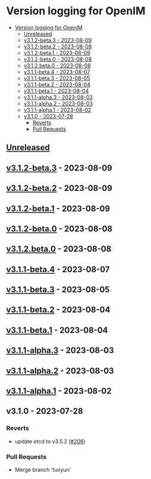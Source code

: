 # Version logging for OpenIM

<!-- BEGIN MUNGE: GENERATED_TOC -->

- [Version logging for OpenIM](#version-logging-for-openim)
  - [Unreleased](#unreleased)
  - [v3.1.2-beta.3 - 2023-08-09](#v312-beta3---2023-08-09)
  - [v3.1.2-beta.2 - 2023-08-09](#v312-beta2---2023-08-09)
  - [v3.1.2-beta.1 - 2023-08-09](#v312-beta1---2023-08-09)
  - [v3.1.2-beta.0 - 2023-08-08](#v312-beta0---2023-08-08)
  - [v3.1.2.beta.0 - 2023-08-08](#v312beta0---2023-08-08)
  - [v3.1.1-beta.4 - 2023-08-07](#v311-beta4---2023-08-07)
  - [v3.1.1-beta.3 - 2023-08-05](#v311-beta3---2023-08-05)
  - [v3.1.1-beta.2 - 2023-08-04](#v311-beta2---2023-08-04)
  - [v3.1.1-beta.1 - 2023-08-04](#v311-beta1---2023-08-04)
  - [v3.1.1-alpha.3 - 2023-08-03](#v311-alpha3---2023-08-03)
  - [v3.1.1-alpha.2 - 2023-08-03](#v311-alpha2---2023-08-03)
  - [v3.1.1-alpha.1 - 2023-08-02](#v311-alpha1---2023-08-02)
  - [v3.1.0 - 2023-07-28](#v310---2023-07-28)
    - [Reverts](#reverts)
    - [Pull Requests](#pull-requests)


<!-- END MUNGE: GENERATED_TOC -->

<a name="unreleased"></a>
## [Unreleased]


<a name="v3.1.2-beta.3"></a>
## [v3.1.2-beta.3] - 2023-08-09

<a name="v3.1.2-beta.2"></a>
## [v3.1.2-beta.2] - 2023-08-09

<a name="v3.1.2-beta.1"></a>
## [v3.1.2-beta.1] - 2023-08-09

<a name="v3.1.2-beta.0"></a>
## [v3.1.2-beta.0] - 2023-08-08

<a name="v3.1.2.beta.0"></a>
## [v3.1.2.beta.0] - 2023-08-08

<a name="v3.1.1-beta.4"></a>
## [v3.1.1-beta.4] - 2023-08-07

<a name="v3.1.1-beta.3"></a>
## [v3.1.1-beta.3] - 2023-08-05

<a name="v3.1.1-beta.2"></a>
## [v3.1.1-beta.2] - 2023-08-04

<a name="v3.1.1-beta.1"></a>
## [v3.1.1-beta.1] - 2023-08-04

<a name="v3.1.1-alpha.3"></a>
## [v3.1.1-alpha.3] - 2023-08-03

<a name="v3.1.1-alpha.2"></a>
## [v3.1.1-alpha.2] - 2023-08-03

<a name="v3.1.1-alpha.1"></a>
## [v3.1.1-alpha.1] - 2023-08-02

<a name="v3.1.0"></a>
## v3.1.0 - 2023-07-28
### Reverts
- update etcd to v3.5.2 ([#206](https://github.com/OpenIMSDK/Open-IM-Server/issues/206))

### Pull Requests
- Merge branch 'tuoyun'


[Unreleased]: https://github.com/OpenIMSDK/Open-IM-Server/compare/v3.1.2-beta.3...HEAD
[v3.1.2-beta.3]: https://github.com/OpenIMSDK/Open-IM-Server/compare/v3.1.2-beta.2...v3.1.2-beta.3
[v3.1.2-beta.2]: https://github.com/OpenIMSDK/Open-IM-Server/compare/v3.1.2-beta.1...v3.1.2-beta.2
[v3.1.2-beta.1]: https://github.com/OpenIMSDK/Open-IM-Server/compare/v3.1.2-beta.0...v3.1.2-beta.1
[v3.1.2-beta.0]: https://github.com/OpenIMSDK/Open-IM-Server/compare/v3.1.2.beta.0...v3.1.2-beta.0
[v3.1.2.beta.0]: https://github.com/OpenIMSDK/Open-IM-Server/compare/v3.1.1-beta.4...v3.1.2.beta.0
[v3.1.1-beta.4]: https://github.com/OpenIMSDK/Open-IM-Server/compare/v3.1.1-beta.3...v3.1.1-beta.4
[v3.1.1-beta.3]: https://github.com/OpenIMSDK/Open-IM-Server/compare/v3.1.1-beta.2...v3.1.1-beta.3
[v3.1.1-beta.2]: https://github.com/OpenIMSDK/Open-IM-Server/compare/v3.1.1-beta.1...v3.1.1-beta.2
[v3.1.1-beta.1]: https://github.com/OpenIMSDK/Open-IM-Server/compare/v3.1.1-alpha.3...v3.1.1-beta.1
[v3.1.1-alpha.3]: https://github.com/OpenIMSDK/Open-IM-Server/compare/v3.1.1-alpha.2...v3.1.1-alpha.3
[v3.1.1-alpha.2]: https://github.com/OpenIMSDK/Open-IM-Server/compare/v3.1.1-alpha.1...v3.1.1-alpha.2
[v3.1.1-alpha.1]: https://github.com/OpenIMSDK/Open-IM-Server/compare/v3.1.0...v3.1.1-alpha.1
